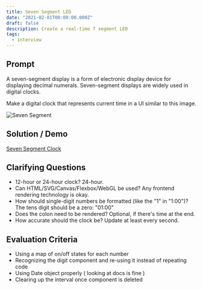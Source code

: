 ```yaml
---
title: Seven Segment LED
date: "2021-02-01T00:00:00.000Z"
draft: false
description: Create a real-time 7 segment LED
tags:
  - interview
---
```


## Prompt

A seven-segment display is a form of electronic display device for displaying decimal numerals. Seven-segment displays are widely used in digital clocks.

Make a digital clock that represents current time in a UI similar to this image.

![Seven Segment](http://sc04.alicdn.com/kf/HTB1g.KSA7SWBuNjSszdq6zeSpXaS.jpg)

## Solution / Demo

[Seven Segment Clock](embedded-codesandbox://seven-segment-clock)

## Clarifying Questions

- 12-hour or 24-hour clock? 24-hour.
- Can HTML/SVG/Canvas/Flexbox/WebGL be used? Any frontend rendering technology is okay.
- How should single-digit numbers be formatted (like the "1" in "1:00")? The tens digit should be a zero: "01:00"
- Does the colon need to be rendered? Optional, if there's time at the end.
- How accurate should the clock be? Update at least every second.

## Evaluation Criteria

- Using a map of on/off states for each number
- Recognizing the digit component and re-using it instead of repeating code
- Using Date object properly ( looking at docs is fine )
- Clearing up the interval once component is deleted
